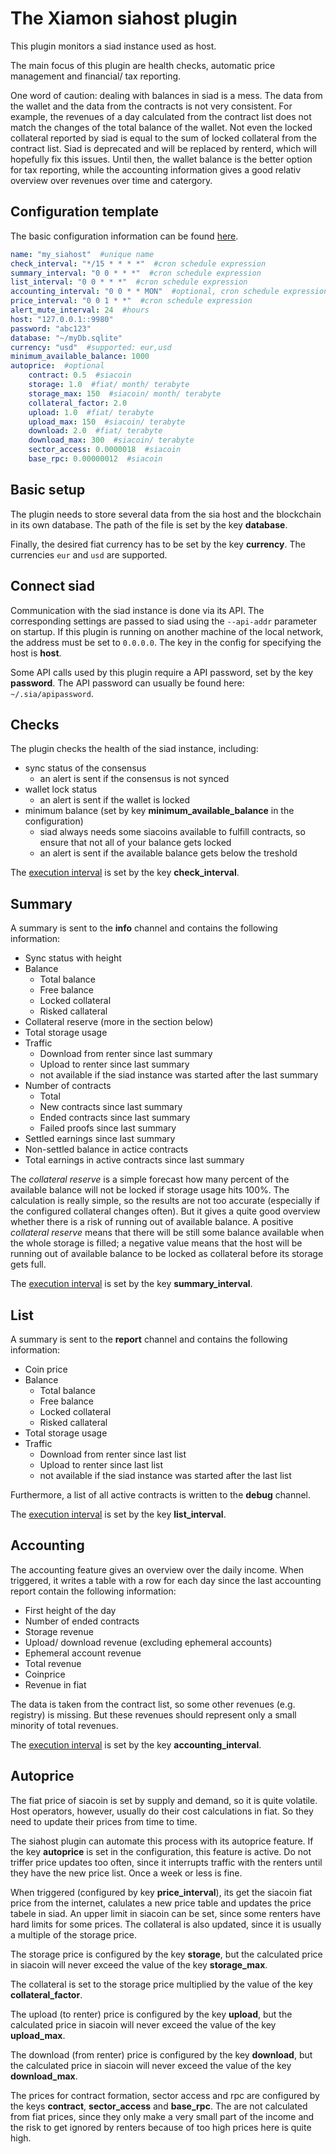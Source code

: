 # The Xiamon siahost plugin

This plugin monitors a siad instance used as host.

The main focus of this plugin are health checks, automatic price management and financial/ tax reporting.

One word of caution: dealing with balances in siad is a mess. The data from the wallet and the data from the contracts is not very consistent. For example, the revenues of a day calculated from the contract list does not match the changes of the total balance of the wallet. Not even the locked collateral reported by siad is equal to the sum of locked collateral from the contract list. Siad is deprecated and will be replaced by renterd, which will hopefully fix this issues. Until then, the wallet balance is the better option for tax reporting, while the accounting information gives a good relativ overview over revenues over time and catergory.

## **Configuration template**

The basic configuration information can be found [here](../config_basics.md).

```yaml
name: "my_siahost"  #unique name
check_interval: "*/15 * * * *"  #cron schedule expression
summary_interval: "0 0 * * *"  #cron schedule expression
list_interval: "0 0 * * *"  #cron schedule expression
accounting_interval: "0 0 * * MON"  #optional, cron schedule expression
price_interval: "0 0 1 * *"  #cron schedule expression
alert_mute_interval: 24  #hours
host: "127.0.0.1::9980"
password: "abc123"
database: "~/myDb.sqlite"
currency: "usd"  #supported: eur,usd
minimum_available_balance: 1000
autoprice:  #optional
    contract: 0.5  #siacoin
    storage: 1.0  #fiat/ month/ terabyte
    storage_max: 150  #siacoin/ month/ terabyte
    collateral_factor: 2.0
    upload: 1.0  #fiat/ terabyte
    upload_max: 150  #siacoin/ terabyte
    download: 2.0  #fiat/ terabyte
    download_max: 300  #siacoin/ terabyte
    sector_access: 0.0000018  #siacoin
    base_rpc: 0.00000012  #siacoin
```

## **Basic setup**

The plugin needs to store several data from the sia host and the blockchain in its own database. The path of the file is set by the key **database**.

Finally, the desired fiat currency has to be set by the key **currency**. The currencies `eur` and `usd` are supported.

## **Connect siad**

Communication with the siad instance is done via its API. The corresponding settings are passed to siad using the `--api-addr` parameter on startup. If this plugin is running on another machine of the local network, the address must be set to `0.0.0.0`. The key in the config for specifying the host is **host**.

Some API calls used by this plugin require a API password, set by the key **password**. The API password can usually be found here: `~/.sia/apipassword`.

## **Checks**

The plugin checks the health of the siad instance, including:

- sync status of the consensus
  - an alert is sent if the consensus is not synced
- wallet lock status
  - an alert is sent if the wallet is locked
- minimum balance (set by key **minimum_available_balance** in the configuration)
  - siad always needs some siacoins available to fulfill contracts, so ensure that not all of your balance gets locked
  - an alert is sent if the available balance gets below the treshold

The [execution interval](../config_basics.md) is set by the key **check_interval**.

## **Summary**

A summary is sent to the **info** channel and contains the following information:

- Sync status with height
- Balance
  - Total balance
  - Free balance
  - Locked collateral
  - Risked callateral
- Collateral reserve (more in the section below)
- Total storage usage
- Traffic
  - Download from renter since last summary
  - Upload to renter since last summary
  - not available if the siad instance was started after the last summary
- Number of contracts
  - Total
  - New contracts since last summary
  - Ended contracts since last summary
  - Failed proofs since last summary
- Settled earnings since last summary
- Non-settled balance in actice contracts
- Total earnings in active contracts since last summary

The _collateral reserve_ is a simple forecast how many percent of the available balance will not be locked if storage usage hits 100%. The calculation is really simple, so the results are not too accurate (especially if the configured collateral changes often). But it gives a quite good overview whether there is a risk of running out of available balance. A positive _collateral reserve_ means that there will be still some balance available when the whole storage is filled; a negative value means that the host will be running out of available balance to be locked as collateral before its storage gets full.

The [execution interval](../config_basics.md) is set by the key **summary_interval**.

## **List**

A summary is sent to the **report** channel and contains the following information:
- Coin price
- Balance
  - Total balance
  - Free balance
  - Locked collateral
  - Risked callateral
- Total storage usage
- Traffic
  - Download from renter since last list
  - Upload to renter since last list
  - not available if the siad instance was started after the last list

Furthermore, a list of all active contracts is written to the **debug** channel.

The [execution interval](../config_basics.md) is set by the key **list_interval**.

## **Accounting**

The accounting feature gives an overview over the daily income. When triggered, it writes a table with a row for each day since the last accounting report contain the following information:

- First height of the day
- Number of ended contracts
- Storage revenue
- Upload/ download revenue (excluding ephemeral accounts)
- Ephemeral account revenue
- Total revenue
- Coinprice
- Revenue in fiat

The data is taken from the contract list, so some other revenues (e.g. registry) is missing. But these revenues should represent only a small minority of total revenues.

The [execution interval](../config_basics.md) is set by the key **accounting_interval**.

## **Autoprice**

The fiat price of siacoin is set by supply and demand, so it is quite volatile. Host operators, however, usually do their cost calculations in fiat. So they need to update their prices from time to time.

The siahost plugin can automate this process with its autoprice feature. If the key **autoprice** is set in the configuration, this feature is active. Do not triffer price updates too often, since it interrupts traffic with the renters until they have the new price list. Once a week or less is fine.

When triggered (configured by key **price_interval**), its get the siacoin fiat price from the internet, calulates a new price table and updates the price tabele in siad. An upper limit in siacoin can be set, since some renters have hard limits for some prices. The collateral is also updated, since it is usually a multiple of the storage price.

The storage price is configured by the key **storage**, but the calculated price in siacoin will never exceed the value of the key **storage_max**.

The collateral is set to the storage price multiplied by the value of the key **collateral_factor**.

The upload (to renter) price is configured by the key **upload**, but the calculated price in siacoin will never exceed the value of the key **upload_max**.

The download (from renter) price is configured by the key **download**, but the calculated price in siacoin will never exceed the value of the key **download_max**.

The prices for contract formation, sector access and rpc are configured by the keys **contract**, **sector_access** and **base_rpc**. The are not calculated from fiat prices, since they only make a very small part of the income and the risk to get ignored by renters because of too high prices here is quite high.
